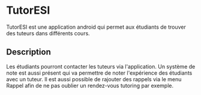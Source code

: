 # TutorESI

TutorESI est une application android qui permet aux étudiants de trouver des tuteurs dans différents cours.

## Description
Les étudiants pourront contacter les tuteurs via l'application.
Un système de note est aussi présent qui va permettre de noter l'expérience des étudiants avec un tuteur.
Il est aussi possible de rajouter des rappels via le menu Rappel afin de ne pas oublier un rendez-vous tutoring par exemple.



